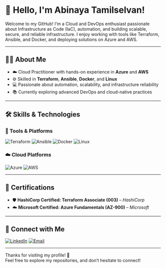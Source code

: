 # 👋 Hello, I'm Abinaya Tamilselvan!

Welcome to my GitHub! I'm a Cloud and DevOps enthusiast passionate about Infrastructure as Code (IaC), automation, and building scalable, secure, and reliable infrastructure. I enjoy working with tools like Terraform, Ansible, and Docker, and deploying solutions on Azure and AWS.

---

## 🧑‍💻 About Me

- ☁️ Cloud Practitioner with hands-on experience in **Azure** and **AWS**
- ⚙️ Skilled in **Terraform**, **Ansible**, **Docker**, and **Linux**
- 💻 Passionate about automation, scalability, and infrastructure reliability
- 📚 Currently exploring advanced DevOps and cloud-native practices

---

## 🛠️ Skills & Technologies

### 🧰 Tools & Platforms
![Terraform](https://img.shields.io/badge/Terraform-623CE4?style=flat&logo=terraform&logoColor=white)
![Ansible](https://img.shields.io/badge/Ansible-EE0000?style=flat&logo=ansible&logoColor=white)
![Docker](https://img.shields.io/badge/Docker-2496ED?style=flat&logo=docker&logoColor=white)
![Linux](https://img.shields.io/badge/Linux-FCC624?style=flat&logo=linux&logoColor=black)

### ☁️ Cloud Platforms
![Azure](https://img.shields.io/badge/Azure-0078D4?style=flat&logo=microsoft-azure&logoColor=white)
![AWS](https://img.shields.io/badge/AWS-232F3E?style=flat&logo=amazon-aws&logoColor=white)

---

## 📜 Certifications

- 🛡️ **HashiCorp Certified: Terraform Associate (003)** – *HashiCorp*
- ☁️ **Microsoft Certified: Azure Fundamentals (AZ-900)** – *Microsoft*

---

## 🤝 Connect with Me

[![LinkedIn](https://img.shields.io/badge/LinkedIn-blue?style=flat&logo=linkedin)](https://www.linkedin.com/in/abinaya-tamilselvan)
[![Email](https://img.shields.io/badge/Email-D14836?style=flat&logo=gmail&logoColor=white)](mailto:abinayatamilselvan@gmail.com)

---

Thanks for visiting my profile! 🚀  
Feel free to explore my repositories, and don’t hesitate to connect!



